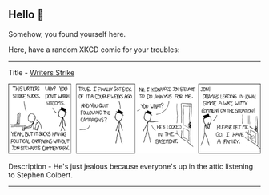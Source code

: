 ## Hello 👀

Somehow, you found yourself here.

Here, have a random XKCD comic for your troubles:

-----------------------------------

Title - [Writers Strike](https://xkcd.com/360)

![Writers Strike](./random_comic.png)

Description - He's just jealous because everyone's up in the attic listening to Stephen Colbert.

-----------------------------------